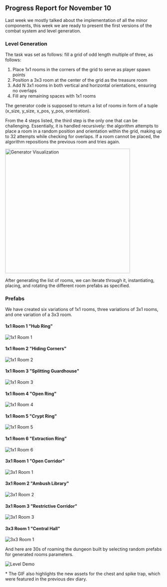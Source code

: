 ## Progress Report for November 10

Last week we mostly talked about the implementation of all the minor components, this week we are ready to present the first versions of the combat system and level generation.

### Level Generation

The task was set as follows: fill a grid of odd length multiple of three, as follows:

1. Place 1x1 rooms in the corners of the grid to serve as player spawn points
2. Position a 3x3 room at the center of the grid as the treasure room
3. Add N 3x1 rooms in both vertical and horizontal orientations, ensuring no overlaps
4. Fill any remaining spaces with 1x1 rooms

The generator code is supposed to return a list of rooms in form of a tuple (x_size, y_size, x_pos, y_pos, orientation).

From the 4 steps listed, the third step is the only one that can be challenging. Essentially, it is handled recursively: the algorithm attempts to place a room in a random position and orientation within the grid, making up to 32 attempts while checking for overlaps. If a room cannot be placed, the algorithm repositions the previous room and tries again.

<img src="../materials/generator.gif" alt="Generator Visualization" width="400" height="400">

After generating the list of rooms, we can iterate through it, instantiating, placing, and rotating the different room prefabs as specified.

### Prefabs

We have created six variations of 1x1 rooms, three variations of 3x1 rooms, and one variation of a 3x3 room.

#### 1x1 Room 1 "Hub Ring"

![1x1 Room 1](../materials/room1x1_1.jpg)

#### 1x1 Room 2 "Hiding Corners"

![1x1 Room 2](../materials/room1x1_2.jpg)

#### 1x1 Room 3 "Splitting Guardhouse"

![1x1 Room 3](../materials/room1x1_3.jpg)

#### 1x1 Room 4 "Open Ring"

![1x1 Room 4](../materials/room1x1_4.jpg)

#### 1x1 Room 5 "Crypt Ring"

![1x1 Room 5](../materials/room1x1_5.jpg)

#### 1x1 Room 6 "Extraction Ring"

![1x1 Room 6](../materials/room1x1_6.jpg)

#### 3x1 Room 1 "Open Corridor"

![3x1 Room 1](../materials/room3x1_1.jpg)

#### 3x1 Room 2 "Ambush Library"

![3x1 Room 2](../materials/room3x1_2.jpg)

#### 3x1 Room 3 "Restrictive Corridor"

![3x1 Room 3](../materials/room3x1_3.jpg)

#### 3x3 Room 1 "Central Hall"

![3x3 Room 1](../materials/room3x3_1.jpg)

And here are 30s of roaming the dungeon built by selecting random prefabs for generated rooms parameters.

![Level Demo](../materials/level_demo.gif)

\* 
The GIF also highlights the new assets for the chest and spike trap, which were featured in the previous dev diary.
